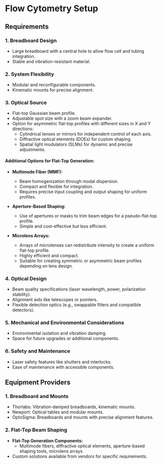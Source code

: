 Flow Cytometry Setup
====================

Requirements
------------

### 1. **Breadboard Design**
- Large breadboard with a central hole to allow flow cell and tubing integration.
- Stable and vibration-resistant material.

### 2. **System Flexibility**
- Modular and reconfigurable components.
- Kinematic mounts for precise alignment.

### 3. **Optical Source**
- Flat-top Gaussian beam profile.
- Adjustable spot size with a zoom beam expander.
- Option for asymmetric flat-top profiles with different sizes in X and Y directions:
  - Cylindrical lenses or mirrors for independent control of each axis.
  - Diffractive optical elements (DOEs) for custom shaping.
  - Spatial light modulators (SLMs) for dynamic and precise adjustments.

#### Additional Options for Flat-Top Generation:
- **Multimode Fiber (MMF):**
  - Beam homogenization through modal dispersion.
  - Compact and flexible for integration.
  - Requires precise input coupling and output shaping for uniform profiles.

- **Aperture-Based Shaping:**
  - Use of apertures or masks to trim beam edges for a pseudo-flat-top profile.
  - Simple and cost-effective but less efficient.

- **Microlens Arrays:**
  - Arrays of microlenses can redistribute intensity to create a uniform flat-top profile.
  - Highly efficient and compact.
  - Suitable for creating symmetric or asymmetric beam profiles depending on lens design.

### 4. **Optical Design**
- Beam quality specifications (laser wavelength, power, polarization stability).
- Alignment aids like telescopes or pointers.
- Flexible detection optics (e.g., swappable filters and compatible detectors).

### 5. **Mechanical and Environmental Considerations**
- Environmental isolation and vibration damping.
- Space for future upgrades or additional components.

### 6. **Safety and Maintenance**
- Laser safety features like shutters and interlocks.
- Ease of maintenance with accessible components.

## Equipment Providers

### 1. **Breadboard and Mounts**
- Thorlabs: Vibration-damped breadboards, kinematic mounts.
- Newport: Optical tables and modular mounts.
- OptoSigma: Breadboards and mounts with precise alignment features.

### 2. **Flat-Top Beam Shaping**
- **Flat-Top Generation Components:**
  - Multimode fibers, diffractive optical elements, aperture-based shaping tools, microlens arrays.
- Custom solutions available from vendors for specific requirements.
